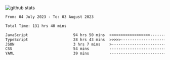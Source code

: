 
![github stats](https://github-readme-stats.vercel.app/api?username=realmahd1&show_icons=true&theme=codeSTACKr&hide_rank=true&count_private=true)

<!--START_SECTION:waka-->

```txt
From: 04 July 2023 - To: 03 August 2023

Total Time: 131 hrs 40 mins

JavaScript                    94 hrs 50 mins  >>>>>>>>>>>>>>>>>>-------   72.03 %
TypeScript                    28 hrs 43 mins  >>>>>--------------------   21.82 %
JSON                          3 hrs 7 mins    >------------------------   02.38 %
CSS                           54 mins         -------------------------   00.69 %
YAML                          39 mins         -------------------------   00.51 %
```

<!--END_SECTION:waka-->
